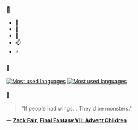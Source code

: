 ### 👋

- 🔭
- 🌱
- 💬
- 📫
- ⚡

#### 🧏

[![Most used languages](https://github-readme-stats-aynah.vercel.app/api/top-langs/?username=aynh&theme=solarized-dark&langs_count=6&layout=compact&hide_title=true)](https://github.com/anuraghazra/github-readme-stats#gh-dark-mode-only)
[![Most used languages](https://github-readme-stats-aynah.vercel.app/api/top-langs/?username=aynh&theme=solarized-light&langs_count=6&layout=compact&hide_title=true)](https://github.com/anuraghazra/github-readme-stats#gh-light-mode-only)

#### 💬

> "If people had wings... They'd be monsters."

&mdash; [**Zack Fair**](https://myanimelist.net/character.php?q=Zack%20Fair&cat=character), [**Final Fantasy VII: Advent Children**](https://myanimelist.net/search/all?q=Final%20Fantasy%20VII%3A%20Advent%20Children&cat=all)
